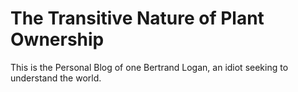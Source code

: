 # The Transitive Nature of Plant Ownership

This is the Personal Blog of one Bertrand Logan, an idiot seeking to understand the world.
